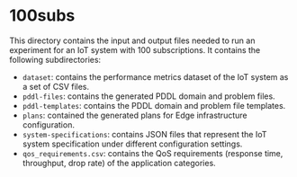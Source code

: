 # 100subs

This directory contains the input and output files needed to run an experiment for an IoT system with 100 subscriptions. It contains the following subdirectories:
* ```dataset```: contains the performance metrics dataset of the IoT system as a set of CSV files.
* ```pddl-files```: contains the generated PDDL domain and problem files.
* ```pddl-templates```: contains the PDDL domain and problem file templates.
* ```plans```: contained the generated plans for Edge infrastructure configuration.
* ```system-specifications```: contains JSON files that represent the IoT system specification under different configuration settings.
* ```qos_requirements.csv```: contains the QoS requirements (response time, throughput, drop rate) of the application categories.